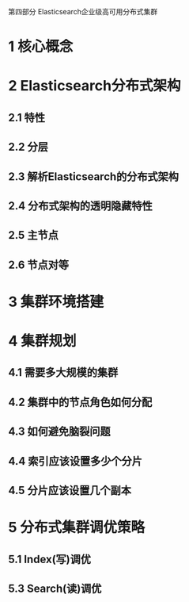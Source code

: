 第四部分 Elasticsearch企业级高可用分布式集群

# 1 核心概念

# 2 Elasticsearch分布式架构

## 2.1 特性

## 2.2 分层

## 2.3 解析Elasticsearch的分布式架构

## 2.4 分布式架构的透明隐藏特性

## 2.5 主节点

## 2.6 节点对等

# 3 集群环境搭建



# 4 集群规划

## 4.1 需要多大规模的集群

## 4.2 集群中的节点角色如何分配

## 4.3 如何避免脑裂问题

## 4.4 索引应该设置多少个分片

## 4.5 分片应该设置几个副本

# 5 分布式集群调优策略

## 5.1 Index(写)调优

## 5.3 Search(读)调优